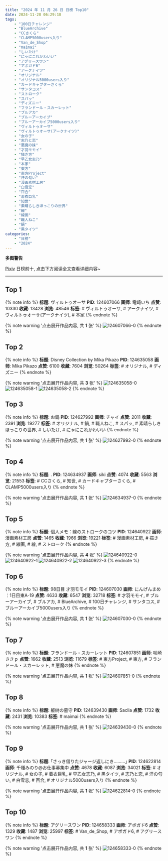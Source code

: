 ```yaml
---
title: "2024 年 11 月 26 日 日榜 Top10"
date: 2024-11-28 06:29:18
tags:
    - "100日チャレンジ"
    - "BlueArchive"
    - "CCさくら"
    - "CLAMP5000users入り"
    - "Van_de_Shop"
    - "maimai"
    - "しいたけ"
    - "にゃにこれかわいい"
    - "アグリースワン"
    - "アボガド6"
    - "アークナイツ"
    - "オリジナル"
    - "オリジナル5000users入り"
    - "カードキャプターさくら"
    - "サンタコス"
    - "ストローク"
    - "スパッ"
    - "ディズニー"
    - "フランドール・スカーレット"
    - "ブルアカ"
    - "ブルーアーカイブ"
    - "ブルーアーカイブ5000users入り"
    - "ヴィルトゥオーサ"
    - "ヴィルトゥオーサ(アークナイツ)"
    - "女の子"
    - "志乃と恋"
    - "悪魔の妹"
    - "才羽モモイ"
    - "描き方"
    - "早乙女志乃"
    - "本家"
    - "東方"
    - "東方Project"
    - "汗の匂い"
    - "漫画素材工房"
    - "白雪恋"
    - "百合"
    - "着衣巨乳"
    - "知世"
    - "素晴らしきほっこりの世界"
    - "線"
    - "線画"
    - "職人ねこ"
    - "鍋"
    - "黒タイツ"
categories:
    - "日榜"
    - "2024"
---
```


<i class="fa fa-triangle-exclamation"></i>**多图警告**<i class="fa fa-triangle-exclamation"></i>

[Pixiv](https://www.pixiv.net/) 日榜前十, 点击下方阅读全文查看详细内容~

<!-- more -->

---

## Top 1

{% note info %}
**标题**: ヴィルトゥオーサ
**PID**: 124607066 **画师**: 竜崎いち
**点赞**: 10330 **收藏**: 13428 **浏览**: 48546
**标签**: # ヴィルトゥオーサ, # アークナイツ, # ヴィルトゥオーサ(アークナイツ), # 本家
{% endnote %}

{% note warning '点击展开作品内容, 共 **1** 张' %}
![124607066-0](https://i.pixiv.re/img-original/img/2024/11/25/00/00/28/124607066_p0.jpg)
{% endnote %}

## Top 2

{% note info %}
**标题**: Disney Collection by Mika Pikazo
**PID**: 124635058 **画师**: Mika Pikazo
**点赞**: 6100 **收藏**: 7604 **浏览**: 50264
**标签**: # オリジナル, # ディズニー
{% endnote %}

{% note warning '点击展开作品内容, 共 **3** 张' %}
![124635058-0](https://i.pixiv.re/img-original/img/2024/11/26/00/00/52/124635058_p0.png)
![124635058-1](https://i.pixiv.re/img-original/img/2024/11/26/00/00/52/124635058_p1.png)
![124635058-2](https://i.pixiv.re/img-original/img/2024/11/26/00/00/52/124635058_p2.png)
{% endnote %}

## Top 3

{% note info %}
**标题**: お鍋
**PID**: 124627992 **画师**: チャイ
**点赞**: 2011 **收藏**: 2391 **浏览**: 19277
**标签**: # オリジナル, # 鍋, # 職人ねこ, # スパッ, # 素晴らしきほっこりの世界, # しいたけ, # にゃにこれかわいい
{% endnote %}

{% note warning '点击展开作品内容, 共 **1** 张' %}
![124627992-0](https://i.pixiv.re/img-original/img/2024/11/25/20/30/02/124627992_p0.png)
{% endnote %}

## Top 4

{% note info %}
**标题**: .
**PID**: 124634937 **画师**: siki
**点赞**: 4074 **收藏**: 5563 **浏览**: 21553
**标签**: # CCさくら, # 知世, # カードキャプターさくら, # CLAMP5000users入り
{% endnote %}

{% note warning '点击展开作品内容, 共 **1** 张' %}
![124634937-0](https://i.pixiv.re/img-original/img/2024/11/26/00/00/20/124634937_p0.jpg)
{% endnote %}

## Top 5

{% note info %}
**标题**: 個人メモ：線のストロークのコツ
**PID**: 124640922 **画师**: 漫画素材工房
**点赞**: 1465 **收藏**: 1966 **浏览**: 19221
**标签**: # 漫画素材工房, # 描き方, # 線画, # 線, # ストローク
{% endnote %}

{% note warning '点击展开作品内容, 共 **4** 张' %}
![124640922-0](https://i.pixiv.re/img-original/img/2024/11/26/06/00/06/124640922_p0.jpg)
![124640922-1](https://i.pixiv.re/img-original/img/2024/11/26/06/00/06/124640922_p1.jpg)
![124640922-2](https://i.pixiv.re/img-original/img/2024/11/26/06/00/06/124640922_p2.jpg)
![124640922-3](https://i.pixiv.re/img-original/img/2024/11/26/06/00/06/124640922_p3.jpg)
{% endnote %}

## Top 6

{% note info %}
**标题**: 98日目 才羽モモイ
**PID**: 124607030 **画师**: にんげんまめ￤1日目東A-19
**点赞**: 4633 **收藏**: 6547 **浏览**: 32718
**标签**: # 才羽モモイ, # ブルーアーカイブ, # ブルアカ, # BlueArchive, # 100日チャレンジ, # サンタコス, # ブルーアーカイブ5000users入り
{% endnote %}

{% note warning '点击展开作品内容, 共 **1** 张' %}
![124607030-0](https://i.pixiv.re/img-original/img/2024/11/25/00/00/20/124607030_p0.png)
{% endnote %}

## Top 7

{% note info %}
**标题**: フランドール・スカーレット
**PID**: 124607851 **画师**: 咲崎さきｐ
**点赞**: 1662 **收藏**: 2513 **浏览**: 11679
**标签**: # 東方Project, # 東方, # フランドール・スカーレット, # 悪魔の妹
{% endnote %}

{% note warning '点击展开作品内容, 共 **1** 张' %}
![124607851-0](https://i.pixiv.re/img-original/img/2024/11/25/00/14/31/124607851_p0.jpg)
{% endnote %}

## Top 8

{% note info %}
**标题**: 躯树の墓守
**PID**: 124639430 **画师**: Saclia
**点赞**: 1732 **收藏**: 2431 **浏览**: 10383
**标签**: # maimai
{% endnote %}

{% note warning '点击展开作品内容, 共 **1** 张' %}
![124639430-0](https://i.pixiv.re/img-original/img/2024/11/26/03/22/38/124639430_p0.jpg)
{% endnote %}

## Top 9

{% note info %}
**标题**: ｢さっき借りたジャージ返しにき………｣
**PID**: 124622814 **画师**: 千種みのり@お仕事募集中
**点赞**: 4678 **收藏**: 6087 **浏览**: 34021
**标签**: # オリジナル, # 女の子, # 着衣巨乳, # 早乙女志乃, # 黒タイツ, # 志乃と恋, # 汗の匂い, # 白雪恋, # 百合, # オリジナル5000users入り
{% endnote %}

{% note warning '点击展开作品内容, 共 **1** 张' %}
![124622814-0](https://i.pixiv.re/img-original/img/2024/11/25/17/12/30/124622814_p0.jpg)
{% endnote %}

## Top 10

{% note info %}
**标题**: アグリースワン
**PID**: 124658333 **画师**: アボガド6
**点赞**: 1329 **收藏**: 1487 **浏览**: 25997
**标签**: # Van_de_Shop, # アボガド6, # アグリースワン
{% endnote %}

{% note warning '点击展开作品内容, 共 **1** 张' %}
![124658333-0](https://i.pixiv.re/img-original/img/2024/11/26/21/55/02/124658333_p0.jpg)
{% endnote %}
